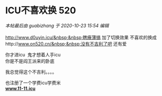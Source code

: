 # ICU不喜欢换 520


<i class="pstatus"> 本帖最后由 guabizhang 于 2020-10-23 15:54 编辑 </i><br />
<br />
http://www.d0uyin.icu/&nbsp;&nbsp;瞎瘠薄搞 加了切换效果 不喜欢的换成http://www.on520.cn/&nbsp;&nbsp;没有不吉利了吧 还有爱<img src="static/image/smiley/yct/022.gif" smilieid="42" border="0" alt="" /> 

你才进icu&nbsp;&nbsp;鬼才想着人手icu<br />
 你是不是阎王派来的卧底

我总觉得这个不吉利。。。。<img src="static/image/smiley/yct/020.gif" smilieid="47" border="0" alt="" /><img id="aimg_OaR9N" onclick="zoom(this, this.src, 0, 0, 0)" class="zoom" src="https://cdn.jsdelivr.net/gh/hishis/forum-master/public/images/patch.gif" onmouseover="img_onmouseoverfunc(this)" onload="thumbImg(this)" border="0" alt="" />

也注册了一个学费icu学费米<br />
<a href="http://www.11-11.icu" target="_blank"><strong>www.11-11.icu</strong></a>
